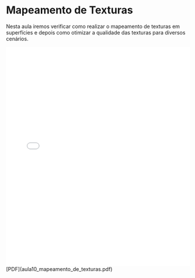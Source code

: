 # Mapeamento de Texturas

Nesta aula iremos verificar como realizar o mapeamento de texturas em superfícies e depois como otimizar a qualidade das texturas para diversos cenários.

<embed height="600" src="aula10_mapeamento_de_texturas.pdf" type="application/pdf" width="100%">
[PDF](aula10_mapeamento_de_texturas.pdf)

